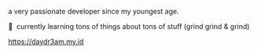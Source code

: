 a very passionate developer since my youngest age.</h5>


🌱&nbsp;&nbsp;currently learning tons of things about tons of stuff (grind grind & grind)

https://daydr3am.my.id
